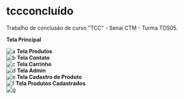 # tccconcluído
Trabalho de conclusão de curso "TCC" - Senai CTM - Turma TDS05.

<b>Tela Principal</b><br>

![a](https://user-images.githubusercontent.com/84077567/176570163-d479a548-7c8c-4452-bb8f-5d191a837584.png)
<b>Tela Produtos</b><br />
![b](https://user-images.githubusercontent.com/84077567/176570168-82f93544-eef4-40a2-9889-35ce9c4d304c.png)
<b>Tela Contato</b><br />
![c](https://user-images.githubusercontent.com/84077567/176570192-b0186db6-7d33-4058-97c8-1d00cce5e64e.png)
<b>Tela Carrinho</b><br />
![d](https://user-images.githubusercontent.com/84077567/176570198-6dba3b4f-c672-4f8f-b779-d42bf19ca6d7.png)
<b>Tela Admin</b><br />
![e](https://user-images.githubusercontent.com/84077567/176570199-23e69a9f-b636-4f12-adde-80f58f10b0f5.png)
  <b>Tela Cadastro de Produto</b><br />
![f](https://user-images.githubusercontent.com/84077567/176570200-8b5a8e72-66a0-4211-a0ce-2bb774e046d5.png)
<b>Tela Produtos Cadastrados</b><br />
![g](https://user-images.githubusercontent.com/84077567/176570201-ff7e5a90-9b88-42da-847b-f3fbdc9208e7.png)
